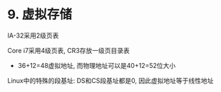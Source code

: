 # 9. 虚拟存储

IA-32采用2级页表

Core i7采用4级页表, CR3存放一级页目录表
- 36+12=48虚拟地址, 而物理地址可以是40+12=52位大小

Linux中的特殊的段基址: DS和CS段基址都是0, 因此虚拟地址等于线性地址